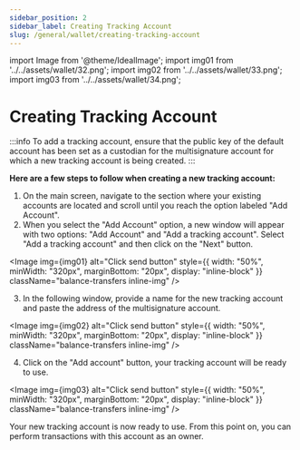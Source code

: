 ```yaml
---
sidebar_position: 2
sidebar_label: Creating Tracking Account
slug: /general/wallet/creating-tracking-account
---
```


import Image from '@theme/IdealImage';
import img01 from '../../assets/wallet/32.png';
import img02 from '../../assets/wallet/33.png';
import img03 from '../../assets/wallet/34.png';

# Creating Tracking Account
:::info
To add a tracking account, ensure that the public key of the default account has been set as a custodian for the multisignature account for which a new tracking account is being created.
:::


**Here are a few steps to follow when creating a new tracking account:**
1. On the main screen, navigate to the section where your existing accounts are located and scroll until you reach the option labeled "Add Account".
2. When you select the "Add Account" option, a new window will appear with two options: "Add Account" and "Add a tracking account". Select "Add a tracking account" and then click on the "Next" button.

<Image img={img01} alt="Click send button"
    style={{ width: "50%", minWidth: "320px", marginBottom: "20px", display: "inline-block" }}
    className="balance-transfers inline-img"
/>

3. In the following window, provide a name for the new tracking account and paste the address of the multisignature account.

<Image img={img02} alt="Click send button"
    style={{ width: "50%", minWidth: "320px", marginBottom: "20px", display: "inline-block" }}
    className="balance-transfers inline-img"
/>

4. Click on the "Add account" button, your tracking account will be ready to use.

<Image img={img03} alt="Click send button"
    style={{ width: "50%", minWidth: "320px", marginBottom: "20px", display: "inline-block" }}
    className="balance-transfers inline-img"
/>

Your new tracking account is now ready to use. From this point on, you can perform transactions with this account as an owner.
